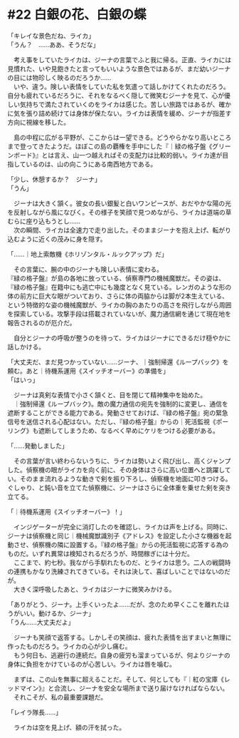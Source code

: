 # #22 白銀の花、白銀の蝶

「キレイな景色だね、ライカ」  
「うん？　……ああ、そうだな」

　考え事をしていたライカは、ジーナの言葉でふと我に帰る。正直、ライカには見慣れた、いや見飽きたと言ってもいいような景色ではあるが、まだ幼いジーナの目には物珍しく映るのだろうか……  
　いや、違う。険しい表情をしていた私を気遣って話しかけてくれたのだろう。自分も疲れているだろうに、それをなるべく隠して微笑むジーナを見て、心が優しい気持ちで満たされていくのをライカは感じた。苦しい旅路ではあるが、確かに気を張り詰め続けては身体が保たない。ライカは表情を緩め、ジーナが指差す方向に視線を移した。

　島の中程に広がる平野が、ここからは一望できる。どうやらかなり高いところまで登ってきたようだ。ほぼこの島の覇権を手中にした『｜緑の格子盤《グリーンボード》』とは言え、山一つ越えればその支配力は比較的弱い。ライカ達が目指しているのは、山の向こうにある南西地方である。

「少し、休憩するか？　ジーナ」  
「うん」

　ジーナは大きく頷く。彼女の長い銀髪と白いワンピースが、おだやかな陽の光を反射しながら風になびく。その様子を笑顔で見つめながら、ライカは道端の草むらに座り込もうとし……  
　次の瞬間、ライカは全速力で走り出した。そのままジーナを抱え上げ、転がり込むように近くの茂みに身を隠す。

「……｜地上索敵機《ホリゾンタル・ルックアップ》だ」

　その言葉に、腕の中のジーナも険しい表情に変わる。  
『緑の格子盤』が島の各地に放っている、偵察専門の機械魔獣だ。その姿は、『緑の格子盤』在籍中にも逃亡中にも幾度となく見ている。レンガのような形の体の前方に巨大な眼がついており、さらに体の両脇からは脚が2本生えている、という特徴的な姿の機械魔獣が、ライカの胸のあたりの高さを飛行しながら周囲を探索している。攻撃手段は搭載されていないが、魔力通信網を通じて現在地を報告されるのが厄介だ。

　自分とジーナの呼吸が整うのを待って、ライカはジーナにできるだけ穏やかに話しかける。

「大丈夫だ、まだ見つかっていない……ジーナ、｜強制帰還《ループバック》を頼む。あと｜待機系運用《スイッチオーバー》の準備を」  
「はいっ」

　ジーナは真剣な表情で小さく頷くと、目を閉じて精神集中を始めた。  
　｜強制帰還《ループバック》。敵の魔力通信の宛先を強制的に変更し、通信を遮断することができる能力である。発動させておけば、『緑の格子盤』宛の緊急信号を送信される心配はない。ただし、『緑の格子盤』からの｜死活監視《ポーリング》も遮断してしまうため、なるべく早めにケリをつける必要がある。

「……発動しました」

　その言葉が言い終わらないうちに、ライカは勢いよく飛び出し、高くジャンプした。偵察機の眼がライカを向く前に、その身体はさらに高い位置へと跳躍してい。そのまま流れるような動きで剣を振り下ろし、偵察機を地面に叩きつける。ぐしゃり、と鈍い音を立てた偵察機に、ジーナはさらに全体重を乗せた剣を突き立てる。

「｜待機系運用《スイッチオーバー》！」

　インジゲーターが完全に消灯したのを確認し、ライカは声を上げる。同時に、ジーナは偵察機と同じ｜機械魔獣識別子《アドレス》を設定した小さな機器を起動させ、偵察機の隣に設置する。『緑の格子盤』からの死活監視に応答する為のものだ。いずれ異常は検知されるだろうが、時間稼ぎには十分だ。  
　ここまで、約七秒。我ながら手馴れたものだ、とライカは思う。二人の戦闘時の連携もかなり洗練されてきている。それは決して、喜ばしいことではないのだが。  
　大きく深呼吸したあと、ライカはジーナに微笑みかける。

「ありがとう、ジーナ。上手くいったよ……だが、念のため早くここを離れたほうがいい。動けるか、ジーナ」  
「うん……大丈夫だよ」

　ジーナも笑顔で返答する。しかしその笑顔は、疲れた表情を出すまいと無理に作ったものだろう。ライカの心が少し痛む。  
　もう何日も、逃避行の連続だ。自身の疲労も溜まっているが、何よりジーナの身体に負担をかけているのが心苦しい。ライカは唇を噛む。

　まずは、この山を無事に超えることだ。そして、何としても『｜紅の宝庫《レッドマイン》』と合流し、ジーナを安全な場所まで送り届けなければならない。  
　それこそが、私の最重要課題だ。

「レイラ隊長……」

　ライカは空を見上げ、額の汗を拭った。
